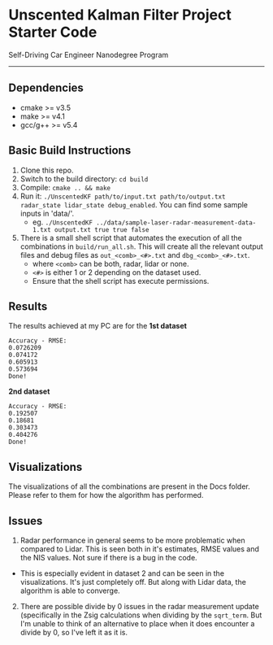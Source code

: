 # Unscented Kalman Filter Project Starter Code
Self-Driving Car Engineer Nanodegree Program

---

## Dependencies

* cmake >= v3.5
* make >= v4.1
* gcc/g++ >= v5.4

## Basic Build Instructions

1. Clone this repo.
2. Switch to the build directory: `cd build`
3. Compile: `cmake .. && make`
4. Run it: `./UnscentedKF path/to/input.txt path/to/output.txt radar_state lidar_state debug_enabled`. You can find
   some sample inputs in 'data/'.
    - eg. `./UnscentedKF ../data/sample-laser-radar-measurement-data-1.txt output.txt true true false`
5. There is a small shell script that automates the execution of all the combinations in `build/run_all.sh`. This will create
   all the relevant output files and debug files as `out_<comb>_<#>.txt` and `dbg_<comb>_<#>.txt`. 
     - where `<comb>` can be both, radar, lidar or none.
     - `<#>` is either 1 or 2 depending on the dataset used.
     - Ensure that the shell script has execute permissions.


## Results

The results achieved at my PC are for the 
**1st dataset**
```
Accuracy - RMSE:
0.0726209
0.074172
0.605913
0.573694
Done!
```

**2nd dataset**
```
Accuracy - RMSE:
0.192507
0.18681
0.303473
0.404276
Done!
```

## Visualizations

The visualizations of all the combinations are present in the Docs folder. Please refer to them for how the algorithm has performed.

## Issues

1. Radar performance in general seems to be more problematic when compared to Lidar. This is seen both in it's estimates, RMSE values and the NIS values. Not sure if there is a bug in the code.
  - This is especially evident in dataset 2 and can be seen in the visualizations. It's just completely off. But along with Lidar data, the algorithm is able to converge.
2. There are possible divide by 0 issues in the radar measurement update (specifically in the Zsig calculations when dividing by the `sqrt_term`. But I'm unable to think of an alternative to place when it does encounter a divide by 0, so I've left it as it is.


